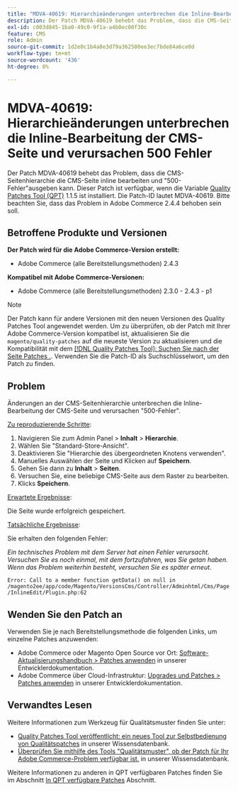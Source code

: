 ```yaml
---
title: "MDVA-40619: Hierarchieänderungen unterbrechen die Inline-Bearbeitung der CMS-Seite und verursachen 500 Fehler."
description: Der Patch MDVA-40619 behebt das Problem, dass die CMS-Seitenhierarchie die CMS-Seite inline bearbeiten und "500-Fehler"ausgeben kann. Dieser Patch ist verfügbar, wenn das [Quality Patches Tool (QPT)](/help/announcements/adobe-commerce-announcements/magento-quality-patches-released-new-tool-to-self-serve-quality-patches.md) 1.1.5 installiert ist. Die Patch-ID lautet MDVA-40619. Bitte beachten Sie, dass das Problem in Adobe Commerce 2.4.4 behoben sein soll.
exl-id: c003d845-1ba0-49c0-9f1a-a4b0ec00f30c
feature: CMS
role: Admin
source-git-commit: 1d2e0c1b4a8e3d79a362500ee3ec7bde84a6ce0d
workflow-type: tm+mt
source-wordcount: '436'
ht-degree: 0%

---
```


# MDVA-40619: Hierarchieänderungen unterbrechen die Inline-Bearbeitung der CMS-Seite und verursachen 500 Fehler

Der Patch MDVA-40619 behebt das Problem, dass die CMS-Seitenhierarchie die CMS-Seite inline bearbeiten und &quot;500-Fehler&quot;ausgeben kann. Dieser Patch ist verfügbar, wenn die Variable [Quality Patches Tool (QPT)](/help/announcements/adobe-commerce-announcements/magento-quality-patches-released-new-tool-to-self-serve-quality-patches.md) 1.1.5 ist installiert. Die Patch-ID lautet MDVA-40619. Bitte beachten Sie, dass das Problem in Adobe Commerce 2.4.4 behoben sein soll.

## Betroffene Produkte und Versionen

**Der Patch wird für die Adobe Commerce-Version erstellt:**

* Adobe Commerce (alle Bereitstellungsmethoden) 2.4.3

**Kompatibel mit Adobe Commerce-Versionen:**

* Adobe Commerce (alle Bereitstellungsmethoden) 2.3.0 - 2.4.3 - p1

>[!NOTE]
>
>Der Patch kann für andere Versionen mit den neuen Versionen des Quality Patches Tool angewendet werden. Um zu überprüfen, ob der Patch mit Ihrer Adobe Commerce-Version kompatibel ist, aktualisieren Sie die `magento/quality-patches` auf die neueste Version zu aktualisieren und die Kompatibilität mit dem [[!DNL Quality Patches Tool]: Suchen Sie nach der Seite Patches .](https://devdocs.magento.com/quality-patches/tool.html#patch-grid). Verwenden Sie die Patch-ID als Suchschlüsselwort, um den Patch zu finden.

## Problem

Änderungen an der CMS-Seitenhierarchie unterbrechen die Inline-Bearbeitung der CMS-Seite und verursachen &quot;500-Fehler&quot;.

<u>Zu reproduzierende Schritte</u>:

1. Navigieren Sie zum Admin Panel > **Inhalt** > **Hierarchie**.
1. Wählen Sie &quot;Standard-Store-Ansicht&quot;.
1. Deaktivieren Sie &quot;Hierarchie des übergeordneten Knotens verwenden&quot;.
1. Manuelles Auswählen der Seite und Klicken auf **Speichern**.
1. Gehen Sie dann zu **Inhalt** > **Seiten**.
1. Versuchen Sie, eine beliebige CMS-Seite aus dem Raster zu bearbeiten.
1. Klicks **Speichern**.

<u>Erwartete Ergebnisse</u>:

Die Seite wurde erfolgreich gespeichert.

<u>Tatsächliche Ergebnisse</u>:

Sie erhalten den folgenden Fehler:

*Ein technisches Problem mit dem Server hat einen Fehler verursacht. Versuchen Sie es noch einmal, mit dem fortzufahren, was Sie getan haben. Wenn das Problem weiterhin besteht, versuchen Sie es später erneut.*

`Error: Call to a member function getData() on null in /magento2ee/app/code/Magento/VersionsCms/Controller/Adminhtml/Cms/Page/InlineEdit/Plugin.php:62`

## Wenden Sie den Patch an

Verwenden Sie je nach Bereitstellungsmethode die folgenden Links, um einzelne Patches anzuwenden:

* Adobe Commerce oder Magento Open Source vor Ort: [Software-Aktualisierungshandbuch > Patches anwenden](https://devdocs.magento.com/guides/v2.4/comp-mgr/patching/mqp.html) in unserer Entwicklerdokumentation.
* Adobe Commerce über Cloud-Infrastruktur: [Upgrades und Patches > Patches anwenden](https://devdocs.magento.com/cloud/project/project-patch.html) in unserer Entwicklerdokumentation.

## Verwandtes Lesen

Weitere Informationen zum Werkzeug für Qualitätsmuster finden Sie unter:

* [Quality Patches Tool veröffentlicht: ein neues Tool zur Selbstbedienung von Qualitätspatches](/help/announcements/adobe-commerce-announcements/magento-quality-patches-released-new-tool-to-self-serve-quality-patches.md) in unserer Wissensdatenbank.
* [Überprüfen Sie mithilfe des Tools &quot;Qualitätsmuster&quot;, ob der Patch für Ihr Adobe Commerce-Problem verfügbar ist.](/help/support-tools/patches-available-in-qpt-tool/check-patch-for-magento-issue-with-magento-quality-patches.md) in unserer Wissensdatenbank.

Weitere Informationen zu anderen in QPT verfügbaren Patches finden Sie im Abschnitt [In QPT verfügbare Patches](https://support.magento.com/hc/en-us/sections/360010506631-Patches-available-in-MQP-tool-) Abschnitt.
